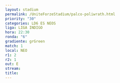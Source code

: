 ```yaml
---
layout: stadium
permalink: /UniteForzeStadium/palco-poliwrath.html
priority: "30"
categories: LD6 ES NEOS
liga: LIGA INDIGO
hora: 22:30
ronda: "6"
gradiente: grGreen
match: 1
local: NEO
r1: 2
r2: 1
out: E
stream: 
title:
---
```

